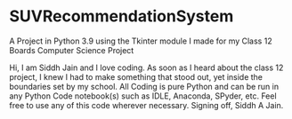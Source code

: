 # SUVRecommendationSystem
A Project in Python 3.9 using the Tkinter module I made for my Class 12 Boards Computer Science Project

Hi, I am Siddh Jain and I love coding.
As soon as I heard about the class 12 project, I knew I had to make something that stood out, yet inside the boundaries set by my school.
All Coding is pure Python and can be run in any Python Code notebook(s) such as IDLE, Anaconda, SPyder, etc.
Feel free to use any of this code wherever necessary.
Signing off, 
Siddh A Jain.
